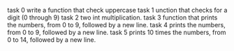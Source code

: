 task 0 write a function that check uppercase
task 1 unction that checks for a digit (0 through 9)
task 2 two int multiplication.
task 3 function that prints the numbers, from 0 to 9, followed by a new line.
task 4 prints the numbers, from 0 to 9, followed by a new line.
task 5 prints 10 times the numbers, from 0 to 14, followed by a new line.
